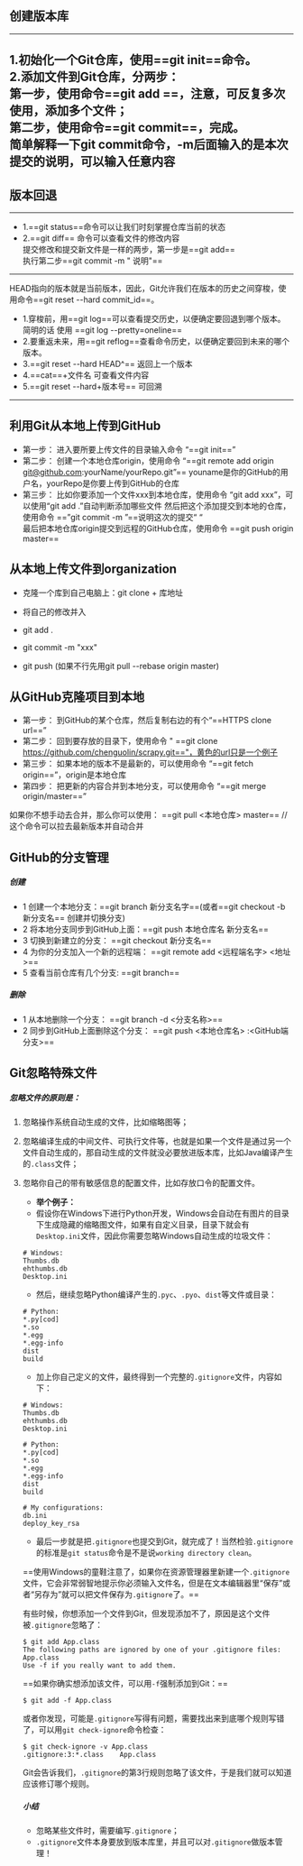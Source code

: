 ## 创建版本库
---
**1**.初始化一个Git仓库，使用==git init==命令。  
**2**.添加文件到Git仓库，分两步：  
第一步，使用命令==git add <file>==，注意，可反复多次使用，添加多个文件；  
第二步，使用命令==git commit==，完成。  
简单解释一下git commit命令，-m后面输入的是本次提交的说明，可以输入任意内容
---
## 版本回退
---
- 1.==git status==命令可以让我们时刻掌握仓库当前的状态  
- 2.==git diff==  命令可以查看文件的修改内容    
 提交修改和提交新文件是一样的两步，第一步是==git add==     
 执行第二步==git commit -m " 说明"==

---

 HEAD指向的版本就是当前版本，因此，Git允许我们在版本的历史之间穿梭，使用命令==git reset --hard commit_id==。   
- 1.穿梭前，用==git log==可以查看提交历史，以便确定要回退到哪个版本。   简明的话 使用
 ==git log --pretty=oneline==
- 2.要重返未来，用==git reflog==查看命令历史，以便确定要回到未来的哪个版本。
- 3.==git reset --hard HEAD^== 返回上一个版本
- 4.==cat==+文件名 可查看文件内容
- 5.==git reset --hard+版本号== 可回溯
---
## 利用Git从本地上传到GitHub
- 第一步： 进入要所要上传文件的目录输入命令 “==git init==”
- 第二步： 创建一个本地仓库origin，使用命令 “==git remote add origin git@github.com:yourName/yourRepo.git”==
  youname是你的GitHub的用户名，yourRepo是你要上传到GitHub的仓库
- 第三步： 比如你要添加一个文件xxx到本地仓库，使用命令 “git add xxx”，可以使用“git add .”自动判断添加哪些文件                           然后把这个添加提交到本地的仓库，使用命令 ==”git commit -m ”==说明这次的提交“ “     
  最后把本地仓库origin提交到远程的GitHub仓库，使用命令 ==git push origin master==

## 从本地上传文件到organization

* 克隆一个库到自己电脑上：git clone + 库地址

* 将自己的修改并入

* git add .

* git commit -m "xxx"

* git push (如果不行先用git pull --rebase origin master)

  

##  从GitHub克隆项目到本地

- 第一步： 到GitHub的某个仓库，然后复制右边的有个“==HTTPS clone url==”
- 第二步： 回到要存放的目录下，使用命令 " ==git clone https://github.com/chenguolin/scrapy.git=="，黄色的url只是一个例子
- 第三步： 如果本地的版本不是最新的，可以使用命令 “==git fetch origin==”，origin是本地仓库
- 第四步： 把更新的内容合并到本地分支，可以使用命令 “==git merge origin/master==”

如果你不想手动去合并，那么你可以使用： ==git pull <本地仓库> master== // 这个命令可以拉去最新版本并自动合并

##  GitHub的分支管理
##### 创建
- 1 创建一个本地分支：==git branch  新分支名字==(或者==git checkout -b 新分支名==   创建并切换分支)
- 2 将本地分支同步到GitHub上面：==git push 本地仓库名  新分支名==
- 3 切换到新建立的分支： ==git checkout  新分支名==
- 4 为你的分支加入一个新的远程端： ==git remote add <远程端名字> <地址>==
- 5 查看当前仓库有几个分支: ==git branch==
##### 删除
- 1 从本地删除一个分支： ==git branch -d <分支名称>==
- 2 同步到GitHub上面删除这个分支： ==git push <本地仓库名> :<GitHub端分支>==

## Git忽略特殊文件

##### 忽略文件的原则是：

1. 忽略操作系统自动生成的文件，比如缩略图等；

2. 忽略编译生成的中间文件、可执行文件等，也就是如果一个文件是通过另一个文件自动生成的，那自动生成的文件就没必要放进版本库，比如Java编译产生的`.class`文件；

3. 忽略你自己的带有敏感信息的配置文件，比如存放口令的配置文件。

   * **举个例子：**
   * 假设你在Windows下进行Python开发，Windows会自动在有图片的目录下生成隐藏的缩略图文件，如果有自定义目录，目录下就会有`Desktop.ini`文件，因此你需要忽略Windows自动生成的垃圾文件：

   ```
   # Windows:
   Thumbs.db
   ehthumbs.db
   Desktop.ini
   ```

   * 然后，继续忽略Python编译产生的`.pyc`、`.pyo`、`dist`等文件或目录：

   ```
   # Python:
   *.py[cod]
   *.so
   *.egg
   *.egg-info
   dist
   build
   ```

   * 加上你自己定义的文件，最终得到一个完整的`.gitignore`文件，内容如下：

   ```
   # Windows:
   Thumbs.db
   ehthumbs.db
   Desktop.ini
   
   # Python:
   *.py[cod]
   *.so
   *.egg
   *.egg-info
   dist
   build
   
   # My configurations:
   db.ini
   deploy_key_rsa
   ```

   * 最后一步就是把`.gitignore`也提交到Git，就完成了！当然检验`.gitignore`的标准是`git status`命令是不是说`working directory clean`。

   ==使用Windows的童鞋注意了，如果你在资源管理器里新建一个`.gitignore`文件，它会非常弱智地提示你必须输入文件名，但是在文本编辑器里“保存”或者“另存为”就可以把文件保存为`.gitignore`了。==

   有些时候，你想添加一个文件到Git，但发现添加不了，原因是这个文件被`.gitignore`忽略了：

   ```
   $ git add App.class
   The following paths are ignored by one of your .gitignore files:
   App.class
   Use -f if you really want to add them.
   ```

   ==如果你确实想添加该文件，可以用`-f`强制添加到Git：==

   ```
   $ git add -f App.class
   ```

   或者你发现，可能是`.gitignore`写得有问题，需要找出来到底哪个规则写错了，可以用`git check-ignore`命令检查：

   ```
   $ git check-ignore -v App.class
   .gitignore:3:*.class    App.class
   ```

   Git会告诉我们，`.gitignore`的第3行规则忽略了该文件，于是我们就可以知道应该修订哪个规则。

   ##### 小结

   - 忽略某些文件时，需要编写`.gitignore`；
   - `.gitignore`文件本身要放到版本库里，并且可以对`.gitignore`做版本管理！